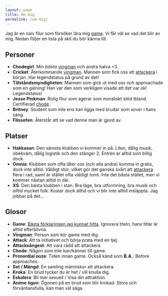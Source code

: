 ```yaml
---
layout: page
title: Om mig
permalink: /om-mig/
---
```


Jag är en naiv filur som försöker lära mig [game](#game). Vi får väl se vad det blir av mig. Nedan följer en lista på skit du bör känna till.

## Personer
- **Chodegirl**: Min *bästa* [vingman](#vingman) och andra halva <3.
- **Cricket**: Återkommande [vingman](#vingman). Mannen som fick oss att [attackera](#attack) i början. Har legendstatus på grund av det!
- **Tillståndsmyndigheten**: Mannen som gick ut med oss och approachade som en galning! Han var den som verkligen visade att det var ok! Legendstatus!
- **Jesse Pinkman**: Rolig filur som agerar som moraliskt stöd ibland. Certifierad [chode](#chode).
- **Britney**: Student som inte ens kan ligga med brudar som sover i hans säng.
- **Filosofen**: Återstår att se vad denne man är gjord av.

## Platser
- **Hakkasan**: Den sämsta klubben vi kommer in på. Liten, dålig musik, obekväm, dålig logistik och den stänger 2. Entrén är alltid svin billig dock.
- **Omnia**: Klubben som ofta låter oss (och alla andra) komma in gratis, dock *inte* alltid. Väldigt stor, vilket gör det ganska svårt att [attackera](#glosor) flera i rad, samt är stället ofta väldigt tomt. Inte det bästa stället, men vi kommer nästan alltid in där.
- **XS**: Den bästa klubben i stan. Bra läge, bra utformning, bra musik och *alltid* mycket folk. Kostar dock alltid och vi blir inte alltid insläppta. Jag jobbar på det...

## Glosor
- <a name="game"></a>**Game**: [Bästa förklaringen jag kunnat hitta](https://www.youtube.com/v/zGHigJmPac). Ignorera titeln, hans titlar är alltid efterblivna.
- <a name="vingman"></a>**Vingman**: Person som kör game med dig.
- <a name="attack"></a>**Attack**: Att ta initiativet och börja prata med en tjej.
- <a name="attacksangest"></a>**Attacksångest**: Att vara rädd att attackera
- <a name="chode"></a>**Chode**: Någon som inte kan/känner till game.
- <a name="Primordial-ooze"></a>**Primordial ooze**: Tiden innan game. Också känd som **B.A.**: Before approaches.
- <a name="set"></a>**Set / Mängd**: En samling människor att attackera.
- <a name="krok"></a>**Kroka**: En brud tycker du är het / vill knulla dig.
- <a name="eskalera"></a>**Eskalera**: Bli mer sexuell / Visa din attraktion.
- <a name="anime"></a>**Anime ögon**: Ögonen på en brud som blir krokad. Stora och förväntansfulla, kan man väl säga.
